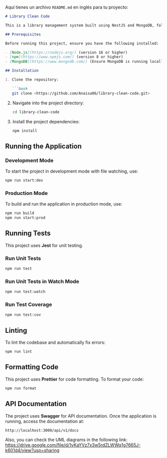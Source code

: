 Aquí tienes un archivo `README.md` en inglés para tu proyecto:

```markdown
# Library Clean Code

This is a library management system built using NestJS and MongoDB, following clean code principles.

## Prerequisites

Before running this project, ensure you have the following installed:

- [Node.js](https://nodejs.org/) (version 16 or higher)
- [npm](https://www.npmjs.com/) (version 8 or higher)
- [MongoDB](https://www.mongodb.com/) (Ensure MongoDB is running locally or have access to a MongoDB cloud instance)

## Installation

1. Clone the repository:

   ```bash
   git clone <https://github.com/Anaisa06/library-clean-code.git>
   ```

2. Navigate into the project directory:

   ```bash
   cd library-clean-code
   ```

3. Install the project dependencies:

   ```bash
   npm install
   ```

## Running the Application

### Development Mode

To start the project in development mode with file watching, use:

```bash
npm run start:dev
```

### Production Mode

To build and run the application in production mode, use:

```bash
npm run build
npm run start:prod
```

## Running Tests

This project uses **Jest** for unit testing.

### Run Unit Tests

```bash
npm run test
```

### Run Unit Tests in Watch Mode

```bash
npm run test:watch
```

### Run Test Coverage

```bash
npm run test:cov
```


## Linting

To lint the codebase and automatically fix errors:

```bash
npm run lint
```

## Formatting Code

This project uses **Prettier** for code formatting. To format your code:

```bash
npm run format
```

## API Documentation

The project uses **Swagger** for API documentation. Once the application is running, access the documentation at:

```
http://localhost:3000/api/v1/docs
```

Also, you can check the UML diagrams in the following link:
https://drive.google.com/file/d/1vKaYVz7x3w5rdZLWWq1g7665J-k601d4/view?usp=sharing

